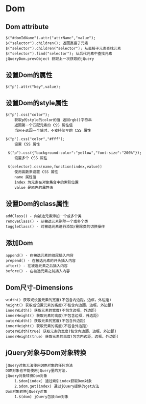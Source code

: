 # Dom
## Dom attribute
    $("#domIdName").attr("attrName","value");
    $("selector").children(); 返回直接子元素
    $("selector").children("selector"); 从直接子元素查找元素
    $("selector").find("selector"); 从后代元素中查找元素
    jQueryDom.prevObject 获取上一次获取的jQuery
## 设置Dom的属性
    $("p").attr("key",value);
## 设置Dom的style属性
    $("p").css("color"); 
        获取p的style的color的值 返回rgb()字符串
        返回第一个匹配元素的 CSS 属性值
        当用于返回一个值时，不支持简写的 CSS 属性
        
    $("p").css("color","#fff");
        设置 CSS 属性
        
     $("p").css({"background-color":"yellow","font-size":"200%"});  
        设置多个 CSS 属性
     
     $(selector).css(name,function(index,value))
        使用函数来设置 CSS 属性
        name 属性值
        index 为元素在对象集合中的索引位置
        value 是原先的属性值
## 设置Dom的class属性
    addClass() - 向被选元素添加一个或多个类
    removeClass() - 从被选元素删除一个或多个类
    toggleClass() - 对被选元素进行添加/删除类的切换操作
## 添加Dom
    append() - 在被选元素的结尾插入内容
    prepend() - 在被选元素的开头插入内容
    after() - 在被选元素之后插入内容
    before() - 在被选元素之前插入内容
## Dom尺寸-Dimensions
    width() 获取或设置元素的宽度(不包含内边距，边框，外边距)
    height() 获取或设置元素的高度(不包含内边距，边框，外边距)
    innerWidth() 获取元素的宽度(不包含边框，外边距)
    innerHeight() 获取元素的高度(不包含边框，外边距)
    outerWidth() 获取元素的宽度(不包含外边距)
    innerHeight() 获取元素的高度(不包含外边距)
    outerWidth(true) 获取元素的宽度(包含内边距，边框，外边距)
    innerHeight(true) 获取元素的高度(包含内边距，边框，外边距)
## jQuery对象与Dom对象转换
    jQuery对象无法使用DOM对象的任何方法
    DOM对象也不能使用jQuery里的方法.
    jQuery对象转换Dom对象
        1.$dom[index] 通过索引index获取Dom对象
        2.$dom.get(index) 通过jQuery提供的get方法
    Dom对象转换jQuery对象
        1.$(dom) jQuery包装dom对象
